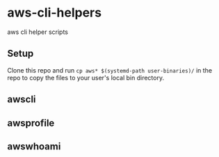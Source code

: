 # aws-cli-helpers
aws cli helper scripts

## Setup

Clone this repo and run `cp aws* $(systemd-path user-binaries)/` in the repo to copy the files to your user's local bin directory.

## awscli

## awsprofile

## awswhoami

